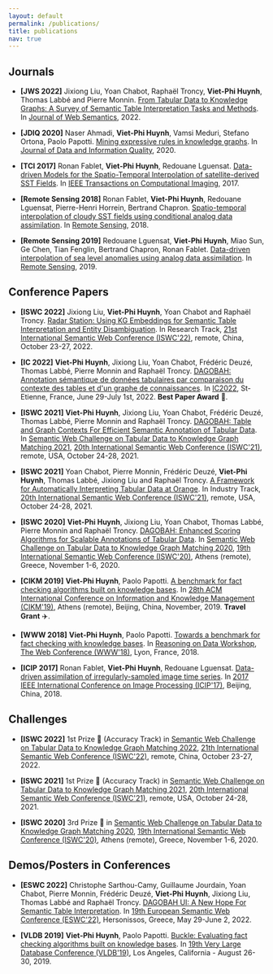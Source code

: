 ```yaml
---
layout: default
permalink: /publications/
title: publications
nav: true
---
```


## Journals

* <b id="jws_2022">[JWS 2022]</b> Jixiong Liu, Yoan Chabot, Raphaël Troncy, **Viet-Phi Huynh**, Thomas Labbé and Pierre Monnin. [From Tabular Data to Knowledge Graphs: A Survey of Semantic Table Interpretation Tasks and Methods](). In [Journal of Web Semantics](), 2022.

* <b id="jdiq_2020">[JDIQ 2020]</b> Naser Ahmadi, **Viet-Phi Huynh**, Vamsi Meduri, Stefano Ortona, Paolo Papotti. [Mining expressive rules in knowledge graphs](https://dl.acm.org/doi/abs/10.1145/3371315). In [Journal of Data and Information Quality](), 2020.

* <b id="tci_2017">[TCI 2017]</b> Ronan Fablet, **Viet-Phi Huynh**, Redouane Lguensat. [Data-driven Models for the Spatio-Temporal Interpolation of satellite-derived SST Fields](https://ieeexplore.ieee.org/abstract/document/8025578). In [IEEE Transactions on Computational Imaging](), 2017.

* <b id="rm_2018">[Remote Sensing 2018]</b> Ronan Fablet, **Viet-Phi Huynh**, Redouane Lguensat, Pierre-Henri Horrein, Bertrand Chapron. [Spatio-temporal interpolation of cloudy SST fields using conditional analog data assimilation](https://www.mdpi.com/2072-4292/10/2/310/htm). In [Remote Sensing](), 2018.

* <b id="rm_2019">[Remote Sensing 2019]</b> Redouane Lguensat, **Viet-Phi Huynh**, Miao Sun, Ge Chen, Tian Fenglin, Bertrand Chapron, Ronan Fablet. [Data-driven interpolation of sea level anomalies using analog data assimilation](https://www.mdpi.com/2072-4292/11/7/858/htm). In [Remote Sensing](), 2019.


## Conference Papers

* <b id="iswc_2022_a">[ISWC 2022]</b> Jixiong Liu, **Viet-Phi Huynh**, Yoan Chabot and Raphaël Troncy. [Radar Station: Using KG Embeddings for Semantic Table Interpretation and Entity Disambiguation](https://github.com/yoanchabot/papers/raw/main/liu2022a.pdf). In Research Track, [21st International Semantic Web Conference (ISWC'22)](https://iswc2022.semanticweb.org/), remote, China, October 23-27, 2022.

* <b id="ic_2022">[IC 2022]</b> **Viet-Phi Huynh**, Jixiong Liu, Yoan Chabot, Frédéric Deuzé, Thomas Labbé, Pierre Monnin and Raphaël Troncy. [DAGOBAH: Annotation sémantique de données tabulaires par comparaison du contexte des tables et d'un graphe de connaissances](https://github.com/yoanchabot/papers/raw/main/huynh2022.pdf). In [IC2022](https://ci.mines-stetienne.fr/pfia2022/conferences/ic/), St-Etienne, France, June 29-July 1st, 2022. **Best Paper Award** :medal_sports:.

* <b id="iswc_2021_b">[ISWC 2021]</b> **Viet-Phi Huynh**, Jixiong Liu, Yoan Chabot, Frédéric Deuzé, Thomas Labbé, Pierre Monnin and Raphaël Troncy. [DAGOBAH: Table and Graph Contexts For Efficient Semantic Annotation of Tabular Data](https://github.com/yoanchabot/papers/raw/main/huynh2021.pdf). In [Semantic Web Challenge on Tabular Data to Knowledge Graph Matching 2021](http://www.cs.ox.ac.uk/isg/challenges/sem-tab/2021/index.html), [20th International Semantic Web Conference (ISWC'21)](https://iswc2021.semanticweb.org/), remote, USA, October 24-28, 2021.

* <b id="iswc_2021_a">[ISWC 2021]</b> Yoan Chabot, Pierre Monnin, Frédéric Deuzé, **Viet-Phi Huynh**, Thomas Labbé, Jixiong Liu and Raphaël Troncy. [A Framework for Automatically Interpreting Tabular Data at Orange](https://github.com/yoanchabot/papers/raw/main/chabot2021b.pdf). In Industry Track, [20th International Semantic Web Conference (ISWC'21)](https://iswc2021.semanticweb.org/), remote, USA, October 24-28, 2021.

* <b id="iswc_2020">[ISWC 2020]</b> **Viet-Phi Huynh**, Jixiong Liu, Yoan Chabot, Thomas Labbé, Pierre Monnin and Raphaël Troncy. [DAGOBAH: Enhanced Scoring Algorithms for Scalable Annotations of Tabular Data](https://github.com/yoanchabot/papers/raw/main/huynh2020a.pdf). In [Semantic Web Challenge on Tabular Data to Knowledge Graph Matching 2020](http://www.cs.ox.ac.uk/isg/challenges/sem-tab/2020/index.html/), [19th International Semantic Web Conference (ISWC'20)](https://iswc2020.semanticweb.org/), Athens (remote), Greece, November 1-6, 2020.

* <b id="cikm_2019">[CIKM 2019]</b> **Viet-Phi Huynh**, Paolo Papotti. [A benchmark for fact checking algorithms built on knowledge bases](https://www.eurecom.fr/en/publication/5996/download/data-publi-5996.pdf). In [28th ACM International Conference on Information and Knowledge Management (CIKM'19)](), Athens (remote), Beijing, China, November, 2019. **Travel Grant** 	:airplane:.

* <b id="www_2018">[WWW 2018]</b> **Viet-Phi Huynh**, Paolo Papotti. [Towards a benchmark for fact checking with knowledge bases](https://dl.acm.org/doi/pdf/10.1145/3184558.3191616). In [Reasoning on Data Workshop](), [The Web Conference (WWW'18)](), Lyon, France, 2018. 

* <b id="icip_2017">[ICIP 2017]</b> Ronan Fablet, **Viet-Phi Huynh**, Redouane Lguensat. [Data-driven assimilation of irregularly-sampled image time series](https://archimer.ifremer.fr/doc/00403/51440/52009.pdf). In [2017 IEEE International Conference on Image Processing (ICIP'17)](), Beijing, China, 2018. 

## Challenges 

* <b id="iswc_2022_b">[ISWC 2022]</b> 1st Prize :1st_place_medal: (Accuracy Track) in [Semantic Web Challenge on Tabular Data to Knowledge Graph Matching 2022](http://www.cs.ox.ac.uk/isg/challenges/sem-tab/2021/index.html), [21th International Semantic Web Conference (ISWC'22)](https://iswc2022.semanticweb.org/), remote, China, October 23-27, 2022.

* <b id="iswc_2021_b">[ISWC 2021]</b> 1st Prize :1st_place_medal: (Accuracy Track) in [Semantic Web Challenge on Tabular Data to Knowledge Graph Matching 2021](http://www.cs.ox.ac.uk/isg/challenges/sem-tab/2021/index.html), [20th International Semantic Web Conference (ISWC'21)](https://iswc2021.semanticweb.org/), remote, USA, October 24-28, 2021.

* <b id="iswc_2020">[ISWC 2020]</b> 3rd Prize :3rd_place_medal: in [Semantic Web Challenge on Tabular Data to Knowledge Graph Matching 2020](http://www.cs.ox.ac.uk/isg/challenges/sem-tab/2020/index.html/), [19th International Semantic Web Conference (ISWC'20)](https://iswc2020.semanticweb.org/), Athens (remote), Greece, November 1-6, 2020.

## Demos/Posters in Conferences

* <b id="eswc_2022">[ESWC 2022]</b> Christophe Sarthou-Camy, Guillaume Jourdain, Yoan Chabot, Pierre Monnin, Frédéric Deuzé, **Viet-Phi Huynh**, Jixiong Liu, Thomas Labbé and Raphaël Troncy. [DAGOBAH UI: A New Hope For Semantic Table Interpretation](https://github.com/yoanchabot/papers/raw/main/chabot2022a.pdf). In [19th European Semantic Web Conference (ESWC'22)](https://2022.eswc-conferences.org/), Hersonissos, Greece, May 29-June 2, 2022.

* <b id="vldb_2019">[VLDB 2019]</b> **Viet-Phi Huynh**, Paolo Papotti. [Buckle: Evaluating fact checking algorithms built on knowledge bases](http://www.vldb.org/pvldb/vol12/p1798-huynh.pdf). In [19th Very Large Database Conference (VLDB'19)](https://vldb.org/2019/), Los Angeles, California - August 26-30, 2019.